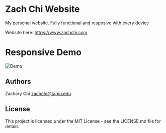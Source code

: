 # Zach Chi Website
My personal website. Fully functional and resposive with every device


Website here:
https://www.zachchi.com

# Responsive Demo

![Demo](https://github.com/Zachhi/ZachChi-Website/blob/master/responsiveDemo.gif)

## Authors

Zachary Chi
zachchi@tamu.edu

## License

This project is licensed under the MIT License - see the LICENSE.md file for details
